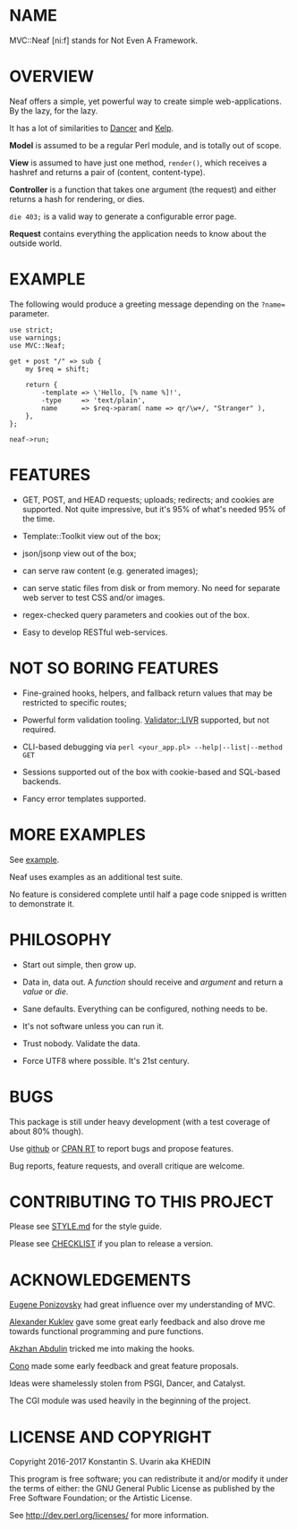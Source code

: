 # NAME

MVC::Neaf [ni:f] stands for Not Even A Framework.

# OVERVIEW

Neaf offers a simple, yet powerful way to create simple web-applications.
By the lazy, for the lazy.

It has a lot of similarities to
[Dancer](https://metacpan.org/pod/Dancer2) and
[Kelp](https://metacpan.org/pod/Kelp).

**Model** is assumed to be a regular Perl module, and is totally out of scope.

**View** is assumed to have just one method, `render()`,
which receives a hashref and returns a pair of (content, content-type).

**Controller** is a function that takes one argument (the request)
and either returns a hash for rendering, or dies.

`die 403;` is a valid way to generate a configurable error page.

**Request** contains everything the application needs to know
about the outside world. 

# EXAMPLE

The following would produce a greeting message depending
on the `?name=` parameter.

    use strict;
    use warnings;
    use MVC::Neaf;

    get + post "/" => sub {
		my $req = shift;

		return {
			-template => \'Hello, [% name %]!',
			-type     => 'text/plain',
			name      => $req->param( name => qr/\w+/, "Stranger" ),
		},
    };

    neaf->run;

# FEATURES

* GET, POST, and HEAD requests; uploads; redirects; and cookies
are supported.
Not quite impressive, but it's 95% of what's needed 95% of the time.

* Template::Toolkit view out of the box;

* json/jsonp view out of the box;

* can serve raw content (e.g. generated images);

* can serve static files from disk or from memory.
No need for separate web server to test CSS and/or images.

* regex-checked query parameters and cookies out of the box.

* Easy to develop RESTful web-services.

# NOT SO BORING FEATURES

* Fine-grained hooks, helpers, and fallback return values
that may be restricted to specific routes;

* Powerful form validation tooling.
[Validator::LIVR](https://metacpan.org/pod/Validator::LIVR)
supported, but not required.

* CLI-based debugging via `perl <your_app.pl> --help|--list|--method GET`

* Sessions supported out of the box with cookie-based and SQL-based backends.

* Fancy error templates supported.

# MORE EXAMPLES

See [example](example/).

Neaf uses examples as an additional test suite.

No feature is considered complete until half a page code snipped is written
to demonstrate it.

# PHILOSOPHY

* Start out simple, then grow up.

* Data in, data out. A *function* should receive and *argument* and return
a *value* or *die*.

* Sane defaults. Everything can be configured, nothing needs to be.

* It's not software unless you can run it.

* Trust nobody. Validate the data.

* Force UTF8 where possible. It's 21st century.

# BUGS

This package is still under heavy development
(with a test coverage of about 80% though).

Use [github](https://github.com/dallaylaen/perl-mvc-neaf/issues)
or [CPAN RT](http://rt.cpan.org/NoAuth/ReportBug.html?Queue=MVC-Neaf)
to report bugs and propose features.

Bug reports, feature requests, and overall critique are welcome.

# CONTRIBUTING TO THIS PROJECT

Please see [STYLE.md](STYLE.md) for the style guide.

Please see [CHECKLIST](CHECKLIST) if you plan to release a version.

# ACKNOWLEDGEMENTS

[Eugene Ponizovsky](https://github.com/iph0)
had great influence over my understanding of MVC.

[Alexander Kuklev](https://github.com/akuklev)
gave some great early feedback
and also drove me towards functional programming and pure functions.

[Akzhan Abdulin](https://github.com/akzhan)
tricked me into making the hooks.

[Cono](https://github.com/cono)
made some early feedback and great feature proposals.

Ideas were shamelessly stolen from PSGI, Dancer, and Catalyst.

The CGI module was used heavily in the beginning of the project.

# LICENSE AND COPYRIGHT

Copyright 2016-2017 Konstantin S. Uvarin aka KHEDIN

This program is free software; you can redistribute it and/or modify it
under the terms of either: the GNU General Public License as published
by the Free Software Foundation; or the Artistic License.

See http://dev.perl.org/licenses/ for more information.


